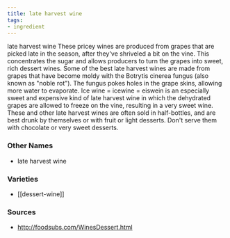 ```yaml
---
title: late harvest wine
tags:
- ingredient
---
```

late harvest wine These pricey wines are produced from grapes that are picked late in the season, after they've shriveled a bit on the vine. This concentrates the sugar and allows producers to turn the grapes into sweet, rich dessert wines. Some of the best late harvest wines are made from grapes that have become moldy with the Botrytis cinerea fungus (also known as "noble rot"). The fungus pokes holes in the grape skins, allowing more water to evaporate. Ice wine = icewine = eiswein is an especially sweet and expensive kind of late harvest wine in which the dehydrated grapes are allowed to freeze on the vine, resulting in a very sweet wine. These and other late harvest wines are often sold in half-bottles, and are best drunk by themselves or with fruit or light desserts. Don't serve them with chocolate or very sweet desserts.

### Other Names

* late harvest wine

### Varieties

* [[dessert-wine]]

### Sources
* http://foodsubs.com/WinesDessert.html
